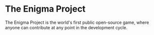 # The Enigma Project
The Enigma Project is the world's first public open-source game, where anyone can contribute at any point in the development cycle.
